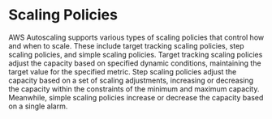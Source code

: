 # Scaling Policies

AWS Autoscaling supports various types of scaling policies that control how and when to scale. These include target tracking scaling policies, step scaling policies, and simple scaling policies. Target tracking scaling policies adjust the capacity based on specified dynamic conditions, maintaining the target value for the specified metric. Step scaling policies adjust the capacity based on a set of scaling adjustments, increasing or decreasing the capacity within the constraints of the minimum and maximum capacity. Meanwhile, simple scaling policies increase or decrease the capacity based on a single alarm.